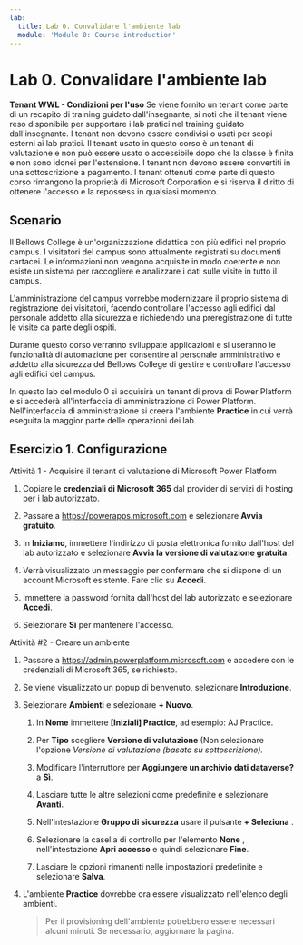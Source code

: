 ```yaml
---
lab:
  title: Lab 0. Convalidare l'ambiente lab
  module: 'Module 0: Course introduction'
---
```


# Lab 0. Convalidare l'ambiente lab

**Tenant WWL - Condizioni per l'uso** Se viene fornito un tenant come parte di un recapito di training guidato dall'insegnante, si noti che il tenant viene reso disponibile per supportare i lab pratici nel training guidato dall'insegnante. I tenant non devono essere condivisi o usati per scopi esterni ai lab pratici. Il tenant usato in questo corso è un tenant di valutazione e non può essere usato o accessibile dopo che la classe è finita e non sono idonei per l'estensione. I tenant non devono essere convertiti in una sottoscrizione a pagamento. I tenant ottenuti come parte di questo corso rimangono la proprietà di Microsoft Corporation e si riserva il diritto di ottenere l'accesso e la repossess in qualsiasi momento. 

## Scenario

Il Bellows College è un'organizzazione didattica con più edifici nel proprio campus. I visitatori del campus sono attualmente registrati su documenti cartacei. Le informazioni non vengono acquisite in modo coerente e non esiste un sistema per raccogliere e analizzare i dati sulle visite in tutto il campus.

L'amministrazione del campus vorrebbe modernizzare il proprio sistema di registrazione dei visitatori, facendo controllare l'accesso agli edifici dal personale addetto alla sicurezza e richiedendo una preregistrazione di tutte le visite da parte degli ospiti. 

Durante questo corso verranno sviluppate applicazioni e si useranno le funzionalità di automazione per consentire al personale amministrativo e addetto alla sicurezza del Bellows College di gestire e controllare l'accesso agli edifici del campus.

In questo lab del modulo 0 si acquisirà un tenant di prova di Power Platform e si accederà all'interfaccia di amministrazione di Power Platform. Nell'interfaccia di amministrazione si creerà l'ambiente **Practice** in cui verrà eseguita la maggior parte delle operazioni dei lab.


## Esercizio 1. Configurazione

Attività 1 - Acquisire il tenant di valutazione di Microsoft Power Platform

1.  Copiare le **credenziali di Microsoft 365** dal provider di servizi di hosting per i lab autorizzato. 

1.  Passare a <https://powerapps.microsoft.com> e selezionare **Avvia gratuito**.

1.  In **Iniziamo**, immettere l'indirizzo di posta elettronica fornito dall'host del lab autorizzato e selezionare **Avvia la versione di valutazione gratuita**. 

1.  Verrà visualizzato un messaggio per confermare che si dispone di un account Microsoft esistente. Fare clic su **Accedi**. 

1.  Immettere la password fornita dall'host del lab autorizzato e selezionare **Accedi**. 

1.  Selezionare **Sì** per mantenere l'accesso. 


Attività #2 - Creare un ambiente

1.  Passare a <https://admin.powerplatform.microsoft.com> e accedere con le credenziali di Microsoft 365, se richiesto. 

1.  Se viene visualizzato un popup di benvenuto, selezionare **Introduzione**. 

1.  Selezionare **Ambienti** e selezionare **+ Nuovo**.

    1. In **Nome** immettere **[Iniziali] Practice**, ad esempio: AJ Practice.

    1. Per **Tipo** scegliere **Versione di valutazione** (Non selezionare l'opzione *Versione di valutazione (basata su sottoscrizione).*

    1. Modificare l'interruttore per **Aggiungere un archivio dati dataverse?** a **Sì**. 

    1. Lasciare tutte le altre selezioni come predefinite e selezionare **Avanti**. 

    1. Nell'intestazione **Gruppo di sicurezza** usare il pulsante **+ Seleziona** .

    1. Selezionare la casella di controllo per l'elemento **None** , nell'intestazione **Apri accesso** e quindi selezionare **Fine**.

    1. Lasciare le opzioni rimanenti nelle impostazioni predefinite e selezionare **Salva**. 

1.  L'ambiente **Practice** dovrebbe ora essere visualizzato nell'elenco degli ambienti. 

    > Per il provisioning dell'ambiente potrebbero essere necessari alcuni minuti. Se necessario, aggiornare la pagina.

